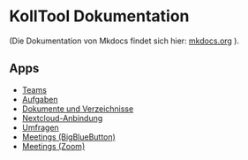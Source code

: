 # KollTool Dokumentation

(Die Dokumentation von Mkdocs findet sich hier:
 [mkdocs.org](https://www.mkdocs.org) ).

## Apps

* [Teams](teams.md)
* [Aufgaben](aufgaben.md)
* [Dokumente und Verzeichnisse](documents.md)
* [Nextcloud-Anbindung](nextcloud.md)
* [Umfragen](polls.md)
* [Meetings (BigBlueButton)](bbb.md)
* [Meetings (Zoom)](zoom.md)



